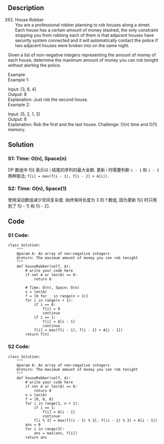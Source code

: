 ## Description  
392. House Robber  
You are a professional robber planning to rob houses along a street. Each house has a certain amount of money stashed, the only constraint stopping you from robbing each of them is that adjacent houses have security system connected and it will automatically contact the police if two adjacent houses were broken into on the same night.

Given a list of non-negative integers representing the amount of money of each house, determine the maximum amount of money you can rob tonight without alerting the police.

Example  
Example 1:

Input: [3, 8, 4]  
Output: 8  
Explanation: Just rob the second house.  
Example 2:

Input: [5, 2, 1, 3]  
Output: 8  
Explanation: Rob the first and the last house.
Challenge: O(n) time and O(1) memory.

## Solution
### S1: Time: O(n), Space(n)  
DP 数组中 f[i] 表示以 i 结尾的序列的最大金额. 更新 i 时需要判断 `i - 1` 和 `i - 2` 两种取法: `f[i] = max(f[i - 1], f[i - 2] + A[i])`.

### S2: Time: O(n), Space(1)  
使用滚动数组减少空间复杂度. 始终保持长度为 3 的 f 数组, 因为更新 f[i] 时只用到了 f[i - 1] 和 f[i - 2].

## Code
### S1 Code:
    class Solution:
        """
        @param A: An array of non-negative integers
        @return: The maximum amount of money you can rob tonight
        """
        def houseRobber(self, A):
            # write your code here
            if not A or len(A) == 0:
                return 0

            # Time: O(n), Space: O(n)
            n = len(A)
            f = [0 for _ in range(n + 1)]
            for i in range(n + 1):
                if i == 0:
                    f[i] = 0
                    continue
                if i == 1:
                    f[i] = A[i - 1]
                    continue
                f[i] = max(f[i - 1], f[i - 2] + A[i - 1])
            return f[n]
        
### S2 Code:
    class Solution:
        """
        @param A: An array of non-negative integers
        @return: The maximum amount of money you can rob tonight
        """
        def houseRobber(self, A):
            # write your code here
            if not A or len(A) == 0:
                return 0
            n = len(A)
            f = [0, 0, 0]
            for i in range(1, n + 1):
                if i == 1:
                    f[i] = A[i - 1]
                    continue
                f[i % 3] = max(f[(i - 1) % 3], f[(i - 2) % 3] + A[i - 1])
            ans = 0
            for i in range(3):
                ans = max(ans, f[i])
            return ans
